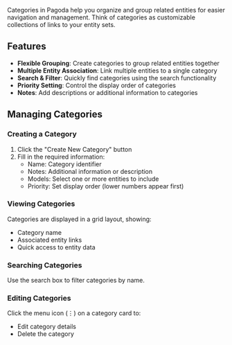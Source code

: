 Categories in Pagoda help you organize and group related entities for easier navigation and management. Think of categories as customizable collections of links to your entity sets.

## Features

- **Flexible Grouping**: Create categories to group related entities together
- **Multiple Entity Association**: Link multiple entities to a single category
- **Search & Filter**: Quickly find categories using the search functionality
- **Priority Setting**: Control the display order of categories
- **Notes**: Add descriptions or additional information to categories

## Managing Categories

### Creating a Category

1. Click the "Create New Category" button
2. Fill in the required information:
   - Name: Category identifier
   - Notes: Additional information or description
   - Models: Select one or more entities to include
   - Priority: Set display order (lower numbers appear first)

### Viewing Categories

Categories are displayed in a grid layout, showing:
- Category name
- Associated entity links
- Quick access to entity data

### Searching Categories

Use the search box to filter categories by name.

### Editing Categories

Click the menu icon (⋮) on a category card to:
- Edit category details
- Delete the category
